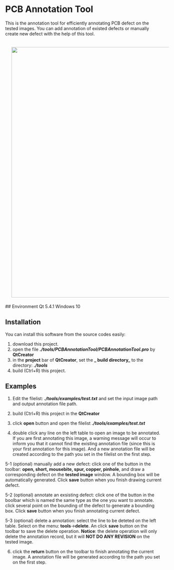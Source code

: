 # PCB Annotation Tool
This is the annotation tool for efficiently annotating PCB defect on the tested images. You can add annotation of existed defects or manually create new defect with the help of this tool.
<div align=center><img src="https://github.com/tangsanli5201/DeepPCB/blob/master/fig/tools/PCBAnnotationSoftware.png" width="800" style="margin:20"></div>
## Environment
Qt 5.4.1
Windows 10

## Installation
You can install this software from the source codes easily:
1. download this project.
2. open the file **_./tools/PCBAnnotationTool/PCBAnnotationTool.pro_** by **QtCreator** 
3. in the **project** bar of **QtCreator**, set the **_ build directory_** to the directory: **_./tools_**
3. build (Ctrl+R) this project.

## Examples
1. Edit the filelist: **_./tools/examples/test.txt_** and set the input image path and output annotation file path.

2. build (Ctrl+R) this project in the **QtCreator**

3. click **open** button and open the filelist **_./tools/examples/test.txt_**

4. double click any line on the left table to open an image to be annotated. If you are first annotating this image, a warning message will occur to inform you that it cannot find the existing annotation file (since this is your first annotation for this image). And a new annotation file will be created according to the path you set in the filelist on the first step.

5-1 (optional) manually add a new defect: click one of the button in the toolbar: **open, short, mousebite, spur, copper, pinhole**, and draw a corresponding defect on the **tested image** window. A bounding box will be automatically generated. Click **save** button when you finish drawing current defect.

5-2 (optional) annotate an exsisting defect: click one of the button in the boolbar which is named the same type as the one you want to annotate. click several point on the bounding of the defect to generate a bounding box. Click **save** button when you finish annotating current defect.

5-3 (optional) delete a annotation: select the line to be deteted on the left table. Select on the menu: **tools**->**delete**. An click **save** button on the toolbar to save the delete operation. **Notice**: the delete operation will only delete the annotation record, but it will **NOT DO ANY REVISION** on the tested image.

6. click the **return** button on the toolbar to finish annotating the current image. A annotation file will be generated according to the path you set on the first step.